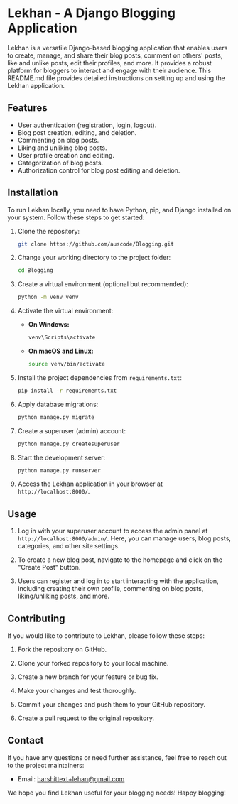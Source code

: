 # Lekhan - A Django Blogging Application

Lekhan is a versatile Django-based blogging application that enables users to create, manage, and share their blog posts, comment on others' posts, like and unlike posts, edit their profiles, and more. It provides a robust platform for bloggers to interact and engage with their audience. This README.md file provides detailed instructions on setting up and using the Lekhan application.

## Features

- User authentication (registration, login, logout).
- Blog post creation, editing, and deletion.
- Commenting on blog posts.
- Liking and unliking blog posts.
- User profile creation and editing.
- Categorization of blog posts.
- Authorization control for blog post editing and deletion.

## Installation

To run Lekhan locally, you need to have Python, pip, and Django installed on your system. Follow these steps to get started:

1. Clone the repository:

   ```bash
   git clone https://github.com/auscode/Blogging.git
   ```

2. Change your working directory to the project folder:

   ```bash
   cd Blogging
   ```

3. Create a virtual environment (optional but recommended):

   ```bash
   python -m venv venv
   ```

4. Activate the virtual environment:

   - **On Windows:**

     ```bash
     venv\Scripts\activate
     ```

   - **On macOS and Linux:**

     ```bash
     source venv/bin/activate
     ```

5. Install the project dependencies from `requirements.txt`:

   ```bash
   pip install -r requirements.txt
   ```

6. Apply database migrations:

   ```bash
   python manage.py migrate
   ```

7. Create a superuser (admin) account:

   ```bash
   python manage.py createsuperuser
   ```

8. Start the development server:

   ```bash
   python manage.py runserver
   ```

9. Access the Lekhan application in your browser at `http://localhost:8000/`.

## Usage

1. Log in with your superuser account to access the admin panel at `http://localhost:8000/admin/`. Here, you can manage users, blog posts, categories, and other site settings.

2. To create a new blog post, navigate to the homepage and click on the "Create Post" button.

3. Users can register and log in to start interacting with the application, including creating their own profile, commenting on blog posts, liking/unliking posts, and more.


## Contributing

If you would like to contribute to Lekhan, please follow these steps:

1. Fork the repository on GitHub.

2. Clone your forked repository to your local machine.

3. Create a new branch for your feature or bug fix.

4. Make your changes and test thoroughly.

5. Commit your changes and push them to your GitHub repository.

6. Create a pull request to the original repository.

## Contact

If you have any questions or need further assistance, feel free to reach out to the project maintainers:

- Email: [harshittext+lehan@gmail.com](mailto:harshittext+lehkan@gmail.com)

We hope you find Lekhan useful for your blogging needs! Happy blogging!
